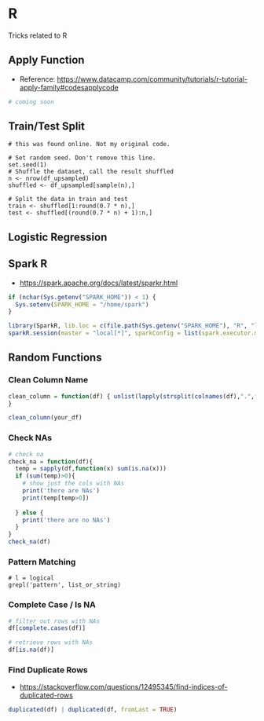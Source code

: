 # R 

Tricks related to R 

## Apply Function 
- Reference: https://www.datacamp.com/community/tutorials/r-tutorial-apply-family#codesapplycode

```R 
# coming soon
```

## Train/Test Split 
```
# this was found online. Not my original code. 

# Set random seed. Don't remove this line.
set.seed(1)
# Shuffle the dataset, call the result shuffled 
n <- nrow(df_upsampled)
shuffled <- df_upsampled[sample(n),]

# Split the data in train and test
train <- shuffled[1:round(0.7 * n),]
test <- shuffled[(round(0.7 * n) + 1):n,]
```
## Logistic Regression 

## Spark R 
- https://spark.apache.org/docs/latest/sparkr.html

```R
if (nchar(Sys.getenv("SPARK_HOME")) < 1) {
  Sys.setenv(SPARK_HOME = "/home/spark")
}

library(SparkR, lib.loc = c(file.path(Sys.getenv("SPARK_HOME"), "R", "lib")))
sparkR.session(master = "local[*]", sparkConfig = list(spark.executor.memory = "4g",spark.driver.maxResultSize = "3g",spark.driver.memory = "8g"))
```

## Random Functions 
### Clean Column Name
```R 
clean_column = function(df)	{ unlist(lapply(strsplit(colnames(df),".",fixed=TRUE),`[`,2))
}

clean_column(your_df) 
```

### Check NAs
```R 
# check na 
check_na = function(df){
  temp = sapply(df,function(x) sum(is.na(x)))
  if (sum(temp)>0){
    # show just the cols with NAs 
    print('there are NAs')
    print(temp[temp>0])
    
  } else {
    print('there are no NAs')
  }
}
check_na(df)
```

### Pattern Matching 
```
# l = logical 
grepl('pattern', list_or_string)
```

### Complete Case / Is NA  
```R
# filter out rows with NAs 
df[complete.cases(df)]

# retrieve rows with NAs 
df[is.na(df)]
```

### Find Duplicate Rows 
- https://stackoverflow.com/questions/12495345/find-indices-of-duplicated-rows

```R
duplicated(df) | duplicated(df, fromLast = TRUE)
```